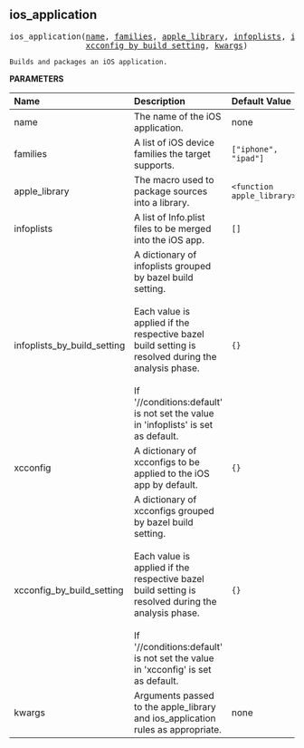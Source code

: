 <!-- Generated with Stardoc: http://skydoc.bazel.build -->



<a id="ios_application"></a>

## ios_application

<pre>
ios_application(<a href="#ios_application-name">name</a>, <a href="#ios_application-families">families</a>, <a href="#ios_application-apple_library">apple_library</a>, <a href="#ios_application-infoplists">infoplists</a>, <a href="#ios_application-infoplists_by_build_setting">infoplists_by_build_setting</a>, <a href="#ios_application-xcconfig">xcconfig</a>,
                <a href="#ios_application-xcconfig_by_build_setting">xcconfig_by_build_setting</a>, <a href="#ios_application-kwargs">kwargs</a>)
</pre>

    Builds and packages an iOS application.

**PARAMETERS**


| Name  | Description | Default Value |
| :------------- | :------------- | :------------- |
| <a id="ios_application-name"></a>name |  The name of the iOS application.   |  none |
| <a id="ios_application-families"></a>families |  A list of iOS device families the target supports.   |  <code>["iphone", "ipad"]</code> |
| <a id="ios_application-apple_library"></a>apple_library |  The macro used to package sources into a library.   |  <code>&lt;function apple_library&gt;</code> |
| <a id="ios_application-infoplists"></a>infoplists |  A list of Info.plist files to be merged into the iOS app.   |  <code>[]</code> |
| <a id="ios_application-infoplists_by_build_setting"></a>infoplists_by_build_setting |  A dictionary of infoplists grouped by bazel build setting.<br><br>Each value is applied if the respective bazel build setting is resolved during the analysis phase.<br><br>If '//conditions:default' is not set the value in 'infoplists' is set as default.   |  <code>{}</code> |
| <a id="ios_application-xcconfig"></a>xcconfig |  A dictionary of xcconfigs to be applied to the iOS app by default.   |  <code>{}</code> |
| <a id="ios_application-xcconfig_by_build_setting"></a>xcconfig_by_build_setting |  A dictionary of xcconfigs grouped by bazel build setting.<br><br>Each value is applied if the respective bazel build setting is resolved during the analysis phase.<br><br>If '//conditions:default' is not set the value in 'xcconfig' is set as default.   |  <code>{}</code> |
| <a id="ios_application-kwargs"></a>kwargs |  Arguments passed to the apple_library and ios_application rules as appropriate.   |  none |


